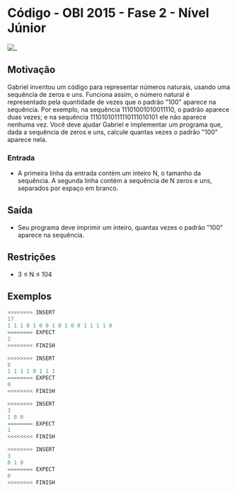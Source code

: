 # Código - OBI 2015 - Fase 2 - Nível Júnior

![_](https://raw.githubusercontent.com/qxcodefup/arcade/master/base/codigo/cover.jpg)

## Motivação

Gabriel inventou um código para representar números naturais, usando uma sequência de zeros e uns. Funciona assim, o número natural é representado pela quantidade de vezes que o padrão "100" aparece na sequência. Por exemplo, na sequência 11101001010011110, o padrão aparece duas vezes; e na sequência 11101010111110111010101 ele não aparece nenhuma vez. Você deve ajudar Gabriel e implementar um programa que, dada a sequência de zeros e uns, calcule quantas vezes o padrão "100" aparece nela.

### Entrada

- A primeira linha da entrada contém um inteiro N, o tamanho da sequência. A segunda linha contém a sequência de N zeros e uns, separados por espaço em branco.

## Saída

- Seu programa deve imprimir um inteiro, quantas vezes o padrão "100" aparece na sequência.

## Restrições

- 3 ≤ N ≤ 104

## Exemplos

``` py
>>>>>>>> INSERT
17
1 1 1 0 1 0 0 1 0 1 0 0 1 1 1 1 0
======== EXPECT
2
<<<<<<<< FINISH
```

```py
>>>>>>>> INSERT
8
1 1 1 1 0 1 1 1
======== EXPECT
0
<<<<<<<< FINISH
```

```py
>>>>>>>> INSERT
3
1 0 0
======== EXPECT
1
<<<<<<<< FINISH
```

```py
>>>>>>>> INSERT
3
0 1 0
======== EXPECT
0
<<<<<<<< FINISH
```
